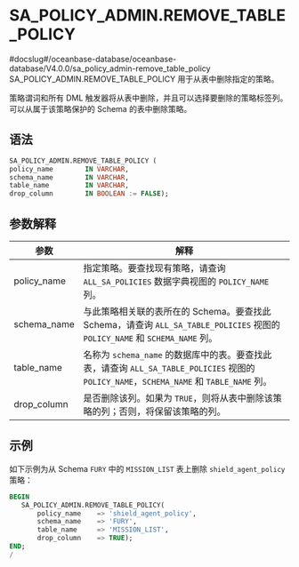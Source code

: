 SA_POLICY_ADMIN.REMOVE_TABLE_POLICY 
========================================================
#docslug#/oceanbase-database/oceanbase-database/V4.0.0/sa_policy_admin-remove_table_policy
SA_POLICY_ADMIN.REMOVE_TABLE_POLICY 用于从表中删除指定的策略。

策略谓词和所有 DML 触发器将从表中删除，并且可以选择要删除的策略标签列。可以从属于该策略保护的 Schema 的表中删除策略。

语法 
-----------

```sql
SA_POLICY_ADMIN.REMOVE_TABLE_POLICY (
policy_name        IN VARCHAR,
schema_name        IN VARCHAR,
table_name         IN VARCHAR,
drop_column        IN BOOLEAN := FALSE);
```



参数解释 
-------------



|   **参数**    |                                                  **解释**                                                   |
|-------------|-----------------------------------------------------------------------------------------------------------|
| policy_name | 指定策略。要查找现有策略，请查询 `ALL_SA_POLICIES` 数据字典视图的 `POLICY_NAME` 列。                                                  |
| schema_name | 与此策略相关联的表所在的 Schema。要查找此 Schema，请查询 `ALL_SA_TABLE_POLICIES` 视图的 `POLICY_NAME` 和 `SCHEMA_NAME` 列。            |
| table_name  | 名称为 `schema_name` 的数据库中的表。要查找此表，请查询 `ALL_SA_TABLE_POLICIES` 视图的 `POLICY_NAME`，`SCHEMA_NAME` 和 `TABLE_NAME` 列。 |
| drop_column | 是否删除该列。如果为 `TRUE`，则将从表中删除该策略的列；否则，将保留该策略的列。                                                                 |



示例 
-----------

如下示例为从 Schema `FURY` 中的 `MISSION_LIST` 表上删除 `shield_agent_policy` 策略：

```sql
BEGIN
   SA_POLICY_ADMIN.REMOVE_TABLE_POLICY(
       policy_name    => 'shield_agent_policy',
       schema_name    => 'FURY',
       table_name     => 'MISSION_LIST',
       drop_column    => TRUE);
END;
/
```



